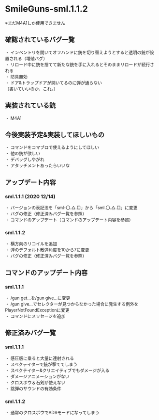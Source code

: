 # SmileGuns-sml.1.1.2
※まだM4A1しか使用できません
## 確認されているバグ一覧
・ インベントリを開いてオフハンドに銃を切り替えようとすると透明の銃が設置される（増殖バグ）  
・ リロード中に銃を捨てて新たな銃を手に入れるとそのままリロードが続行される  
・ 防具無効  
・ ドア&トラップドアが開いてるのに弾が通らない  
（書いていいのか、これ。）
## 実装されている銃
・ M4A1
## 今後実装予定&実装してほしいもの
・ コマンドをコマブロで使えるようにしてほしい  
・ 他の銃が欲しい  
・ デバッグしやがれ  
・ アタッチメントあったらいいな  

## アップデート内容
### sml.1.1.1 (2020 12/14)
・ バージョンの表記法を「sml-〇.△.□」から「sml.〇.△.□」に変更  
・ バグの修正（修正済みバグ一覧を参照）  
・ コマンドのアップデート（コマンドのアップデート内容を参照）  
 ### sml.1.1.2
・ 横方向のリコイルを追加  
・ 弾のデフォルト散弾角度を10から7に変更  
・ バグの修正（修正済みバグ一覧を参照）  

## コマンドのアップデート内容
### sml.1.1.1
・ /gun get...を/gun give...に変更  
・ /gun give...でセレクターが見つからなかった場合に発生する例外をPlayerNotFoundExceptionに変更  
・ コマンドにメッセージを追加  

## 修正済みバグ一覧
### sml.1.1.1
・ 感圧版に乗ると大量に連射される  
・ スペクテイターで銃が撃ててしまう  
・ スペクテイター&クリエイティブでもダメージが入る  
・ ダメージアニメーションがない  
・ クロスボウ＆石剣が使えない  
・ 跳弾のサウンドの有効条件  
### sml.1.1.2
・ 通常のクロスボウでADSモードになってしまう
